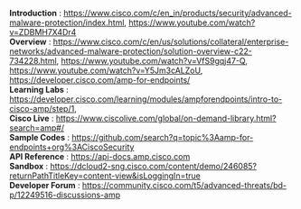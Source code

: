 **Introduction** : https://www.cisco.com/c/en_in/products/security/advanced-malware-protection/index.html, https://www.youtube.com/watch?v=ZDBMH7X4Dr4<br/>
**Overview** : https://www.cisco.com/c/en/us/solutions/collateral/enterprise-networks/advanced-malware-protection/solution-overview-c22-734228.html, https://www.youtube.com/watch?v=VfS9gqj47-Q, https://www.youtube.com/watch?v=Y5Jm3cALZoU, https://developer.cisco.com/amp-for-endpoints/<br/>
**Learning Labs** : https://developer.cisco.com/learning/modules/ampforendpoints/intro-to-cisco-amp/step/1, <br/>
**Cisco Live** : https://www.ciscolive.com/global/on-demand-library.html?search=amp#/<br/>
**Sample Codes** : https://github.com/search?q=topic%3Aamp-for-endpoints+org%3ACiscoSecurity<br/>
**API Reference** : https://api-docs.amp.cisco.com<br/>
**Sandbox** : https://dcloud2-sng.cisco.com/content/demo/246085?returnPathTitleKey=content-view&isLoggingIn=true<br/>
**Developer Forum** : https://community.cisco.com/t5/advanced-threats/bd-p/12249516-discussions-amp<br/>